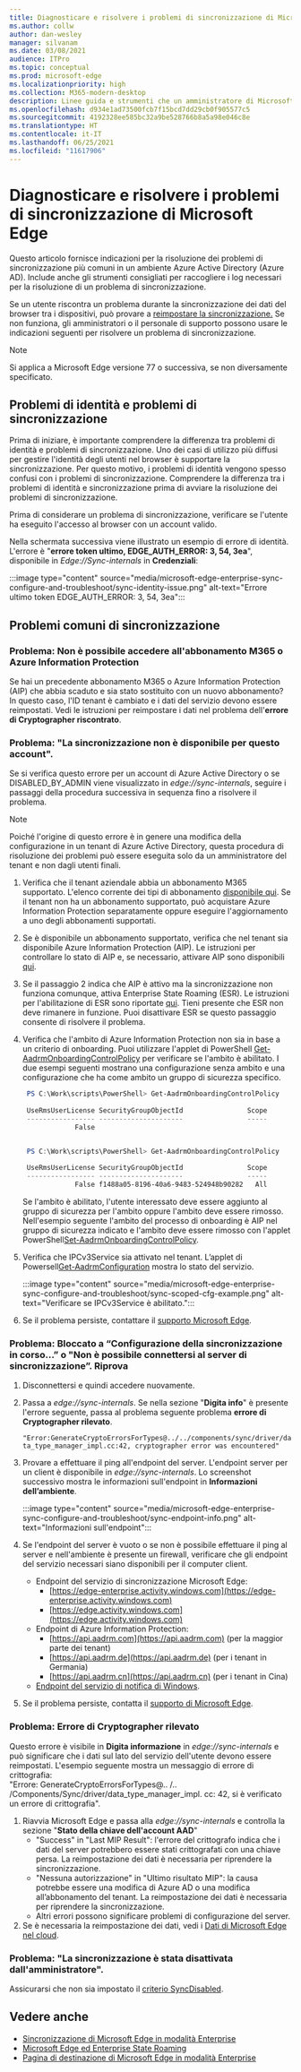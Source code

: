 ```yaml
---
title: Diagnosticare e risolvere i problemi di sincronizzazione di Microsoft Edge
ms.author: collw
author: dan-wesley
manager: silvanam
ms.date: 03/08/2021
audience: ITPro
ms.topic: conceptual
ms.prod: microsoft-edge
ms.localizationpriority: high
ms.collection: M365-modern-desktop
description: Linee guida e strumenti che un amministratore di Microsoft Edge può usare per risolvere i problemi comuni di sincronizzazione aziendale
ms.openlocfilehash: d934e1ad73500fcb7f15bcd7dd29cb0f905577c5
ms.sourcegitcommit: 4192328ee585bc32a9be528766b8a5a98e046c8e
ms.translationtype: HT
ms.contentlocale: it-IT
ms.lasthandoff: 06/25/2021
ms.locfileid: "11617906"
---
```

# <a name="diagnose-and-fix-microsoft-edge-sync-issues"></a>Diagnosticare e risolvere i problemi di sincronizzazione di Microsoft Edge

Questo articolo fornisce indicazioni per la risoluzione dei problemi di sincronizzazione più comuni in un ambiente Azure Active Directory (Azure AD). Include anche gli strumenti consigliati per raccogliere i log necessari per la risoluzione di un problema di sincronizzazione.

Se un utente riscontra un problema durante la sincronizzazione dei dati del browser tra i dispositivi, può provare a [reimpostare la sincronizzazione.](edge-learnmore-reset-data-in-cloud.md) Se non funziona, gli amministratori o il personale di supporto possono usare le indicazioni seguenti per risolvere un problema di sincronizzazione.

> [!NOTE]
> Si applica a Microsoft Edge versione 77 o successiva, se non diversamente specificato.

## <a name="identity-issues-versus-sync-issues"></a>Problemi di identità e problemi di sincronizzazione

Prima di iniziare, è importante comprendere la differenza tra problemi di identità e problemi di sincronizzazione. Uno dei casi di utilizzo più diffusi per gestire l'identità degli utenti nel browser è supportare la sincronizzazione. Per questo motivo, i problemi di identità vengono spesso confusi con i problemi di sincronizzazione. Comprendere la differenza tra i problemi di identità e sincronizzazione prima di avviare la risoluzione dei problemi di sincronizzazione.

Prima di considerare un problema di sincronizzazione, verificare se l'utente ha eseguito l'accesso al browser con un account valido.

Nella schermata successiva viene illustrato un esempio di errore di identità. L'errore è "**errore token ultimo, EDGE_AUTH_ERROR: 3, 54, 3ea**", disponibile in *Edge://Sync-internals* in **Credenziali**:

:::image type="content" source="media/microsoft-edge-enterprise-sync-configure-and-troubleshoot/sync-identity-issue.png" alt-text="Errore ultimo token EDGE_AUTH_ERROR: 3, 54, 3ea":::

## <a name="common-sync-issues"></a>Problemi comuni di sincronizzazione

### <a name="issue-cant-access-m365-or-azure-information-protection-subscription"></a>Problema: Non è possibile accedere all'abbonamento M365 o Azure Information Protection

Se hai un precedente abbonamento M365 o Azure Information Protection (AIP) che abbia scaduto e sia stato sostituito con un nuovo abbonamento? In questo caso, l'ID tenant è cambiato e i dati del servizio devono essere reimpostati. Vedi le istruzioni per reimpostare i dati nel problema dell'**errore di Cryptographer riscontrato**.

### <a name="issue-sync-is-not-available-for-this-account"></a>Problema: "La sincronizzazione non è disponibile per questo account".

Se si verifica questo errore per un account di Azure Active Directory o se DISABLED_BY_ADMIN viene visualizzato in *edge://sync-internals*, seguire i passaggi della procedura successiva in sequenza fino a risolvere il problema.

> [!NOTE]
> Poiché l'origine di questo errore è in genere una modifica della configurazione in un tenant di Azure Active Directory, questa procedura di risoluzione dei problemi può essere eseguita solo da un amministratore del tenant e non dagli utenti finali.

1. Verifica che il tenant aziendale abbia un abbonamento M365 supportato. L'elenco corrente dei tipi di abbonamento [disponibile qui](/azure/information-protection/activate-office365). Se il tenant non ha un abbonamento supportato, può acquistare Azure Information Protection separatamente oppure eseguire l'aggiornamento a uno degli abbonamenti supportati.
2. Se è disponibile un abbonamento supportato, verifica che nel tenant sia disponibile Azure Information Protection (AIP). Le istruzioni per controllare lo stato di AIP e, se necessario, attivare AIP sono disponibili [qui](/azure/information-protection/activate-office365).
3. Se il passaggio 2 indica che AIP è attivo ma la sincronizzazione non funziona comunque, attiva Enterprise State Roaming (ESR). Le istruzioni per l'abilitazione di ESR sono riportate [qui](/azure/active-directory/devices/enterprise-state-roaming-enable). Tieni presente che ESR non deve rimanere in funzione. Puoi disattivare ESR se questo passaggio consente di risolvere il problema.
4. Verifica che l'ambito di Azure Information Protection non sia in base a un criterio di onboarding. Puoi utilizzare l'applet di PowerShell [Get-AadrmOnboardingControlPolicy](/powershell/module/aadrm/get-aadrmonboardingcontrolpolicy?view=azureipps) per verificare se l'ambito è abilitato. I due esempi seguenti mostrano una configurazione senza ambito e una configurazione che ha come ambito un gruppo di sicurezza specifico.

   ```powershell
    PS C:\Work\scripts\PowerShell> Get-AadrmOnboardingControlPolicy
 
    UseRmsUserLicense SecurityGroupObjectId                Scope
    ----------------- ---------------------                -----
                False 
   ```

   ```powershell

    PS C:\Work\scripts\PowerShell> Get-AadrmOnboardingControlPolicy
 
    UseRmsUserLicense SecurityGroupObjectId                Scope
    ----------------- ---------------------                -----
                False f1488a05-8196-40a6-9483-524948b90282   All
   ```

   Se l'ambito è abilitato, l'utente interessato deve essere aggiunto al gruppo di sicurezza per l'ambito oppure l'ambito deve essere rimosso. Nell'esempio seguente l'ambito del processo di onboarding è AIP nel gruppo di sicurezza indicato e l'ambito deve essere rimosso con l'applet PowerShell[Set-AadrmOnboardingControlPolicy](/powershell/module/aadrm/set-aadrmonboardingcontrolpolicy?view=azureipps).

5. Verifica che IPCv3Service sia attivato nel tenant. L’applet di Powersell[Get-AadrmConfiguration](/powershell/module/aadrm/get-aadrmconfiguration?view=azureipps) mostra lo stato del servizio.

   :::image type="content" source="media/microsoft-edge-enterprise-sync-configure-and-troubleshoot/sync-scoped-cfg-example.png" alt-text="Verificare se IPCv3Service è abilitato.":::

6. Se il problema persiste, contattare il [supporto Microsoft Edge](https://www.microsoftedgeinsider.com/support).

### <a name="issue-stuck-at-setting-up-sync-or-couldnt-connect-to-the-sync-server-retrying"></a>Problema: Bloccato a “Configurazione della sincronizzazione in corso...” o "Non è possibile connettersi al server di sincronizzazione”. Riprova

1. Disconnettersi e quindi accedere nuovamente.
2. Passa a *edge://sync-internals*. Se nella sezione "**Digita info**" è presente l'errore seguente, passa al problema seguente problema **errore di Cryptographer rilevato**.

   `"Error:GenerateCryptoErrorsForTypes@../../components/sync/driver/data_type_manager_impl.cc:42, cryptographer error was encountered"`

3. Provare a effettuare il ping all'endpoint del server. L'endpoint server per un client è disponibile in *edge://sync-internals*. Lo screenshot successivo mostra le informazioni sull'endpoint in **Informazioni dell’ambiente**.

   :::image type="content" source="media/microsoft-edge-enterprise-sync-configure-and-troubleshoot/sync-endpoint-info.png" alt-text="Informazioni sull'endpoint":::

4. Se l'endpoint del server è vuoto o se non è possibile effettuare il ping al server e nell'ambiente è presente un firewall, verificare che gli endpoint del servizio necessari siano disponibili per il computer client.

   - Endpoint del servizio di sincronizzazione Microsoft Edge:
     - [https://edge-enterprise.activity.windows.com](https://edge-enterprise.activity.windows.com)
     - [https://edge.activity.windows.com](https://edge.activity.windows.com)
    - Endpoint di Azure Information Protection:
      - [https://api.aadrm.com](https://api.aadrm.com) (per la maggior parte dei tenant)
      - [https://api.aadrm.de](https://api.aadrm.de) (per i tenant in Germania)
      - [https://api.aadrm.cn](https://api.aadrm.cn) (per i tenant in Cina)
   - [Endpoint del servizio di notifica di Windows](/windows/uwp/design/shell/tiles-and-notifications/firewall-allowlist-config).

5. Se il problema persiste, contatta il [supporto di Microsoft Edge](https://www.microsoftedgeinsider.com/support).

### <a name="issue-cryptographer-error-encountered"></a>Problema: Errore di Cryptographer rilevato

Questo errore è visibile in **Digita informazione** in *edge://sync-internals* e può significare che i dati sul lato del servizio dell'utente devono essere reimpostati. L'esempio seguente mostra un messaggio di errore di crittografia:
<br>"Errore: GenerateCryptoErrorsForTypes@.. /.. /Components/Sync/driver/data_type_manager_impl. cc: 42, si è verificato un errore di crittografia".

1. Riavvia Microsoft Edge e passa alla *edge://sync-internals* e controlla la sezione "**Stato della chiave dell'account AAD**"
   - "Success" in "Last MIP Result": l'errore del crittografo indica che i dati del server potrebbero essere stati crittografati con una chiave persa. La reimpostazione dei dati è necessaria per riprendere la sincronizzazione.
   - "Nessuna autorizzazione" in "Ultimo risultato MIP": la causa potrebbe essere una modifica di Azure AD o una modifica all’abbonamento del tenant. La reimpostazione dei dati è necessaria per riprendere la sincronizzazione.
   - Altri errori possono significare problemi di configurazione del server.
2. Se è necessaria la reimpostazione dei dati, vedi i [Dati di Microsoft Edge nel cloud](edge-learnmore-reset-data-in-cloud.md).

### <a name="issue-sync-has-been-turned-off-by-your-administrator"></a>Problema: "La sincronizzazione è stata disattivata dall'amministratore".

Assicurarsi che non sia impostato il [criterio SyncDisabled](./microsoft-edge-policies.md#syncdisabled).

## <a name="see-also"></a>Vedere anche

- [Sincronizzazione di Microsoft Edge in modalità Enterprise](microsoft-edge-enterprise-sync.md)
- [Microsoft Edge ed Enterprise State Roaming](microsoft-edge-enterprise-state-roaming.md)
- [Pagina di destinazione di Microsoft Edge in modalità Enterprise](https://aka.ms/EdgeEnterprise)